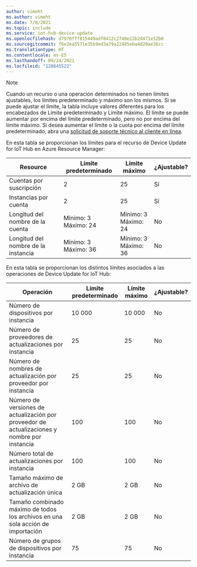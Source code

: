 ```yaml
---
author: vimeht
ms.author: vimeht
ms.date: 7/8/2021
ms.topic: include
ms.service: iot-hub-device-update
ms.openlocfilehash: d7970fff815449adf6412c2748e22b2d471e52b0
ms.sourcegitcommit: f6e2ea5571e35b9ed3a79a22485eba4d20ae36cc
ms.translationtype: HT
ms.contentlocale: es-ES
ms.lasthandoff: 09/24/2021
ms.locfileid: "128645522"
---
```

 > [!NOTE]
 > Cuando un recurso o una operación determinados no tienen límites ajustables, los límites predeterminado y máximo son los mismos.
 > Si se puede ajustar el límite, la tabla incluye valores diferentes para los encabezados de Límite predeterminado y Límite máximo. El límite se puede aumentar por encima del límite predeterminado, pero no por encima del límite máximo.
 > Si desea aumentar el límite o la cuota por encima del límite predeterminado, abra una [solicitud de soporte técnico al cliente en línea](https://azure.microsoft.com/support/options/).


En esta tabla se proporcionan los límites para el recurso de Device Update for IoT Hub en Azure Resource Manager:

| Resource |  Límite predeterminado | Límite máximo | ¿Ajustable? |
| --- | --- | --- | --- |
| Cuentas por suscripción | 2 | 25 | Sí |
| Instancias por cuenta | 2 | 25 | Sí |
| Longitud del nombre de la cuenta | Mínimo: 3 <br/> Máximo: 24 | Mínimo: 3 <br/> Máximo: 24 | No |
| Longitud del nombre de la instancia | Mínimo: 3 <br/> Máximo: 36 | Mínimo: 3 <br/> Máximo: 36 | No |



En esta tabla se proporcionan los distintos límites asociados a las operaciones de Device Update for IoT Hub:

| Operación |  Límite predeterminado | Límite máximo | ¿Ajustable? |
| --- | --- | --- | --- |
| Número de dispositivos por instancia | 10 000 | 10 000 | No |
| Número de proveedores de actualizaciones por instancia | 25 | 25 | No |
| Número de nombres de actualización por proveedor por instancia | 25 | 25 | No |
| Número de versiones de actualización por proveedor de actualizaciones y nombre por instancia | 100 | 100 | No |
| Número total de actualizaciones por instancia | 100 | 100 | No |
| Tamaño máximo de archivo de actualización única | 2 GB | 2 GB | No |
| Tamaño combinado máximo de todos los archivos en una sola acción de importación | 2 GB | 2 GB | No |
| Número de grupos de dispositivos por instancia | 75 | 75 | No |
